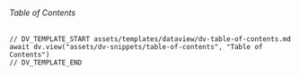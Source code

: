 ###### Table of Contents
```dataviewjs
// DV_TEMPLATE_START assets/templates/dataview/dv-table-of-contents.md
await dv.view("assets/dv-snippets/table-of-contents", "Table of Contents")
// DV_TEMPLATE_END 

```